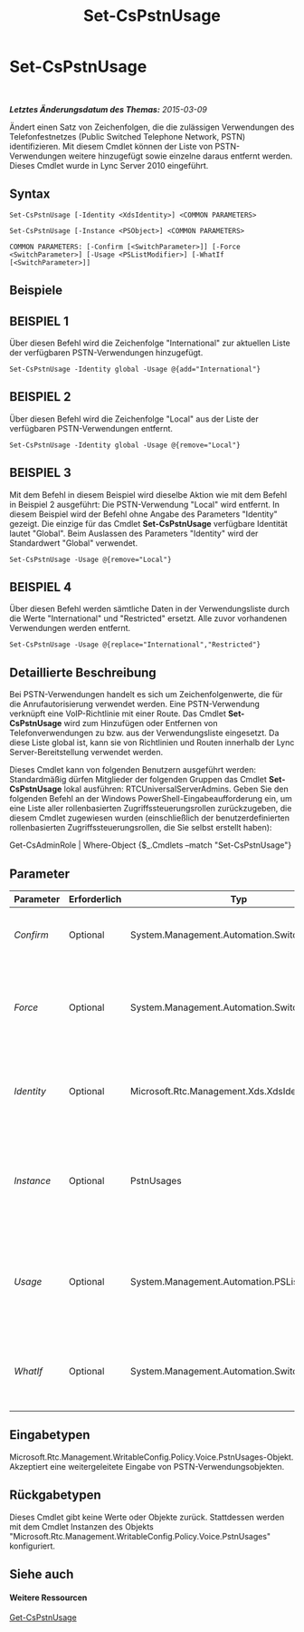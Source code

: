 ﻿---
title: Set-CsPstnUsage
TOCTitle: Set-CsPstnUsage
ms:assetid: ecba9ed6-4845-4035-933e-0c540d530b72
ms:mtpsurl: https://technet.microsoft.com/de-de/library/Gg399069(v=OCS.15)
ms:contentKeyID: 49295810
ms.date: 05/19/2016
mtps_version: v=OCS.15
ms.translationtype: HT
---

# Set-CsPstnUsage

 

_**Letztes Änderungsdatum des Themas:** 2015-03-09_

Ändert einen Satz von Zeichenfolgen, die die zulässigen Verwendungen des Telefonfestnetzes (Public Switched Telephone Network, PSTN) identifizieren. Mit diesem Cmdlet können der Liste von PSTN-Verwendungen weitere hinzugefügt sowie einzelne daraus entfernt werden. Dieses Cmdlet wurde in Lync Server 2010 eingeführt.

## Syntax

    Set-CsPstnUsage [-Identity <XdsIdentity>] <COMMON PARAMETERS>

    Set-CsPstnUsage [-Instance <PSObject>] <COMMON PARAMETERS>

    COMMON PARAMETERS: [-Confirm [<SwitchParameter>]] [-Force <SwitchParameter>] [-Usage <PSListModifier>] [-WhatIf [<SwitchParameter>]]

## Beispiele

## BEISPIEL 1

Über diesen Befehl wird die Zeichenfolge "International" zur aktuellen Liste der verfügbaren PSTN-Verwendungen hinzugefügt.

    Set-CsPstnUsage -Identity global -Usage @{add="International"}

## BEISPIEL 2

Über diesen Befehl wird die Zeichenfolge "Local" aus der Liste der verfügbaren PSTN-Verwendungen entfernt.

    Set-CsPstnUsage -Identity global -Usage @{remove="Local"}

## BEISPIEL 3

Mit dem Befehl in diesem Beispiel wird dieselbe Aktion wie mit dem Befehl in Beispiel 2 ausgeführt: Die PSTN-Verwendung "Local" wird entfernt. In diesem Beispiel wird der Befehl ohne Angabe des Parameters "Identity" gezeigt. Die einzige für das Cmdlet **Set-CsPstnUsage** verfügbare Identität lautet "Global". Beim Auslassen des Parameters "Identity" wird der Standardwert "Global" verwendet.

    Set-CsPstnUsage -Usage @{remove="Local"}

## BEISPIEL 4

Über diesen Befehl werden sämtliche Daten in der Verwendungsliste durch die Werte "International" und "Restricted" ersetzt. Alle zuvor vorhandenen Verwendungen werden entfernt.

    Set-CsPstnUsage -Usage @{replace="International","Restricted"}

## Detaillierte Beschreibung

Bei PSTN-Verwendungen handelt es sich um Zeichenfolgenwerte, die für die Anrufautorisierung verwendet werden. Eine PSTN-Verwendung verknüpft eine VoIP-Richtlinie mit einer Route. Das Cmdlet **Set-CsPstnUsage** wird zum Hinzufügen oder Entfernen von Telefonverwendungen zu bzw. aus der Verwendungsliste eingesetzt. Da diese Liste global ist, kann sie von Richtlinien und Routen innerhalb der Lync Server-Bereitstellung verwendet werden.

Dieses Cmdlet kann von folgenden Benutzern ausgeführt werden: Standardmäßig dürfen Mitglieder der folgenden Gruppen das Cmdlet **Set-CsPstnUsage** lokal ausführen: RTCUniversalServerAdmins. Geben Sie den folgenden Befehl an der Windows PowerShell-Eingabeaufforderung ein, um eine Liste aller rollenbasierten Zugriffssteuerungsrollen zurückzugeben, die diesem Cmdlet zugewiesen wurden (einschließlich der benutzerdefinierten rollenbasierten Zugriffssteuerungsrollen, die Sie selbst erstellt haben):

Get-CsAdminRole | Where-Object {$\_.Cmdlets –match "Set-CsPstnUsage"}

## Parameter


<table>
<colgroup>
<col style="width: 25%" />
<col style="width: 25%" />
<col style="width: 25%" />
<col style="width: 25%" />
</colgroup>
<thead>
<tr class="header">
<th>Parameter</th>
<th>Erforderlich</th>
<th>Typ</th>
<th>Beschreibung</th>
</tr>
</thead>
<tbody>
<tr class="odd">
<td><p><em>Confirm</em></p></td>
<td><p>Optional</p></td>
<td><p>System.Management.Automation.SwitchParameter</p></td>
<td><p>Fordert Sie vor der Ausführung des Befehls zum Bestätigen auf.</p></td>
</tr>
<tr class="even">
<td><p><em>Force</em></p></td>
<td><p>Optional</p></td>
<td><p>System.Management.Automation.SwitchParameter</p></td>
<td><p>Unterdrückt alle Bestätigungsaufforderungen, die andernfalls vor der Durchführung von Änderungen angezeigt würden.</p></td>
</tr>
<tr class="odd">
<td><p><em>Identity</em></p></td>
<td><p>Optional</p></td>
<td><p>Microsoft.Rtc.Management.Xds.XdsIdentity</p></td>
<td><p>Die Ebene, auf der diese Einstellungen angewendet werden. Die Identität für dieses Cmdlet ist immer &quot;Global&quot;.</p></td>
</tr>
<tr class="even">
<td><p><em>Instance</em></p></td>
<td><p>Optional</p></td>
<td><p>PstnUsages</p></td>
<td><p>Ein Verweis auf das PSTN-Verwendungsobjekt. Dieses Objekt muss ein Objekt vom Typ &quot;PstnUsages&quot; sein und kann mithilfe des Cmdlets <strong>Get-CsPstnUsage</strong> abgerufen werden.</p></td>
</tr>
<tr class="odd">
<td><p><em>Usage</em></p></td>
<td><p>Optional</p></td>
<td><p>System.Management.Automation.PSListModifier</p></td>
<td><p>Umfasst eine Liste der zulässigen Verwendungszeichenfolgen. Für diese Einträge kann ein beliebiger Zeichenfolgenwert verwendet werden.</p></td>
</tr>
<tr class="even">
<td><p><em>WhatIf</em></p></td>
<td><p>Optional</p></td>
<td><p>System.Management.Automation.SwitchParameter</p></td>
<td><p>Beschreibt die Auswirkungen einer Ausführung des Befehls, ohne den Befehl tatsächlich auszuführen.</p></td>
</tr>
</tbody>
</table>


## Eingabetypen

Microsoft.Rtc.Management.WritableConfig.Policy.Voice.PstnUsages-Objekt. Akzeptiert eine weitergeleitete Eingabe von PSTN-Verwendungsobjekten.

## Rückgabetypen

Dieses Cmdlet gibt keine Werte oder Objekte zurück. Stattdessen werden mit dem Cmdlet Instanzen des Objekts "Microsoft.Rtc.Management.WritableConfig.Policy.Voice.PstnUsages" konfiguriert.

## Siehe auch

#### Weitere Ressourcen

[Get-CsPstnUsage](get-cspstnusage.md)

